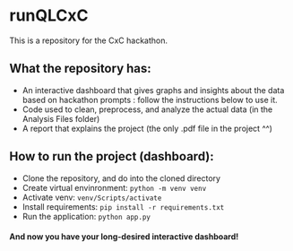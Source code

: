 # runQLCxC
This is a repository for the CxC hackathon.

## What the repository has:
- An interactive dashboard that gives graphs and insights about the data based on hackathon prompts : follow the instructions below to use it.
- Code used to clean, preprocess, and analyze the actual data (in the Analysis Files folder)
- A report that explains the project (the only .pdf file in the project ^^)

## How to run the project (dashboard):
- Clone the repository, and do into the cloned directory
- Create virtual envinronment: `python -m venv venv`
- Activate venv: `venv/Scripts/activate`
- Install requirements: `pip install -r requirements.txt`
- Run the application: `python app.py`

#### And now you have your long-desired interactive dashboard!
